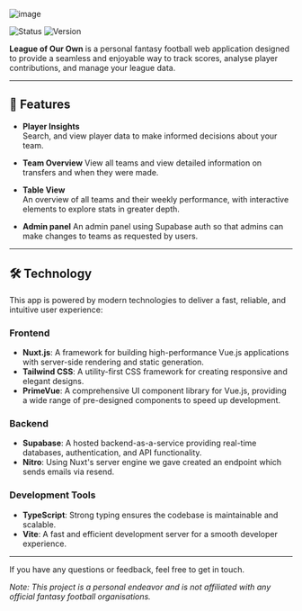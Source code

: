 ![image](https://github.com/user-attachments/assets/8ad9e1ce-9eb3-404f-afbd-80f8de7e2713)

![Status](https://img.shields.io/badge/Status-Active-brightgreen) ![Version](https://img.shields.io/badge/Version-3.1.0-orange)

**League of Our Own** is a personal fantasy football web application designed to provide a seamless and enjoyable way to track scores, analyse player contributions, and manage your league data.

---

## 🚀 Features

- **Player Insights**  
  Search, and view player data to make informed decisions about your team.

- **Team Overview**
  View all teams and view detailed information on transfers and when they were made.
 
- **Table View**  
  An overview of all teams and their weekly performance, with interactive elements to explore stats in greater depth.

- **Admin panel**
  An admin panel using Supabase auth so that admins can make changes to teams as requested by users.

---

## 🛠️ Technology

This app is powered by modern technologies to deliver a fast, reliable, and intuitive user experience:

### **Frontend**
- **Nuxt.js**: A framework for building high-performance Vue.js applications with server-side rendering and static generation.
- **Tailwind CSS**: A utility-first CSS framework for creating responsive and elegant designs.
- **PrimeVue**: A comprehensive UI component library for Vue.js, providing a wide range of pre-designed components to speed up development.

### **Backend**
- **Supabase**: A hosted backend-as-a-service providing real-time databases, authentication, and API functionality.
- **Nitro**: Using Nuxt's server engine we gave created an endpoint which sends emails via resend.

### **Development Tools**
- **TypeScript**: Strong typing ensures the codebase is maintainable and scalable.
- **Vite**: A fast and efficient development server for a smooth developer experience.

---

If you have any questions or feedback, feel free to get in touch.

_Note: This project is a personal endeavor and is not affiliated with any official fantasy football organisations._

